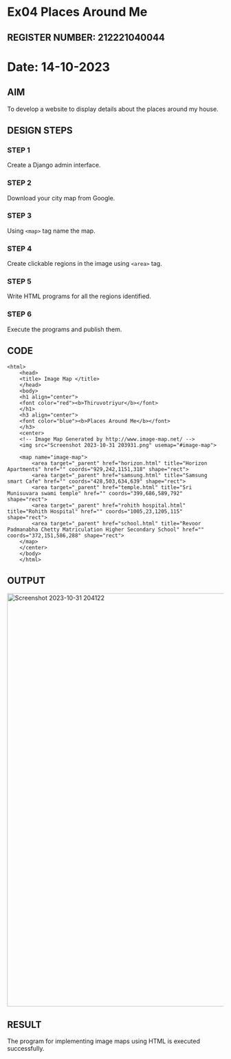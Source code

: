 # Ex04 Places Around Me
## REGISTER NUMBER: 212221040044
# Date: 14-10-2023
## AIM
To develop a website to display details about the places around my house.

## DESIGN STEPS

### STEP 1
Create a Django admin interface.

### STEP 2
Download your city map from Google.

### STEP 3
Using ```<map>``` tag name the map.

### STEP 4
Create clickable regions in the image using ```<area>``` tag.

### STEP 5
Write HTML programs for all the regions identified.

### STEP 6
Execute the programs and publish them.

## CODE
```
<html>
    <head>
    <title> Image Map </title>
    </head>
    <body>
    <h1 align="center">
    <font color="red"><b>Thiruvotriyur</b></font>
    </h1>
    <h3 align="center">
    <font color="blue"><b>Places Around Me</b></font>
    </h3>
    <center>
    <!-- Image Map Generated by http://www.image-map.net/ -->
    <img src="Screenshot 2023-10-31 203931.png" usemap="#image-map">
    
    <map name="image-map">
        <area target="_parent" href="horizon.html" title="Horizon Apartments" href="" coords="929,242,1151,318" shape="rect">
        <area target="_parent" href="samsung.html" title="Samsung smart Cafe" href="" coords="428,503,634,639" shape="rect">
        <area target="_parent" href="temple.html" title="Sri Munisuvara swami temple" href="" coords="399,686,589,792" shape="rect">
        <area target="_parent" href="rohith hospital.html" title="Rohith Hospital" href="" coords="1005,23,1205,115" shape="rect">
        <area target="_parent" href="school.html" title="Revoor Padmanabha Chetty Matriculation Higher Secondary School" href="" coords="372,151,586,288" shape="rect">
    </map>
    </center>
    </body>
    </html>
```
## OUTPUT


<img width="960" alt="Screenshot 2023-10-31 204122" src="https://github.com/divvisha/NearMe/assets/127508123/61bd69d4-bdb8-47c8-9a8f-70475733851e">


## RESULT
The program for implementing image maps using HTML is executed successfully.
